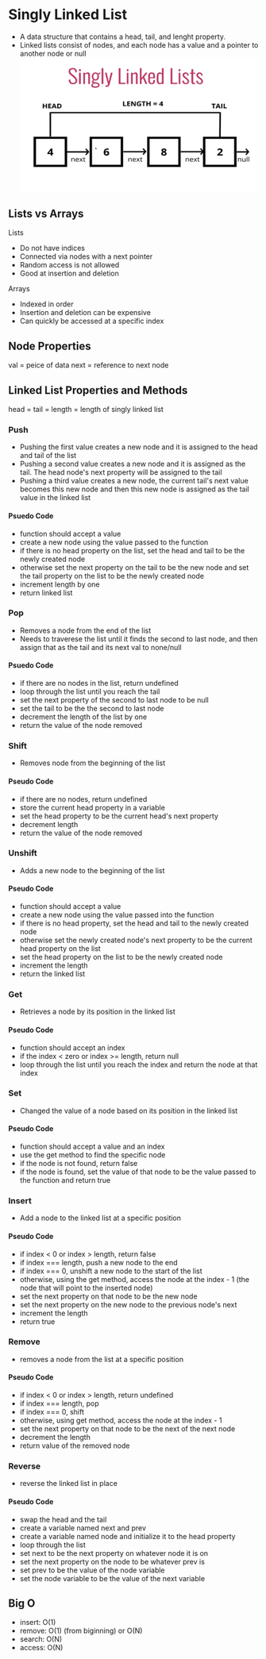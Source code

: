 # Singly Linked List

-   A data structure that contains a head, tail, and lenght property.
-   Linked lists consist of nodes, and each node has a value and a pointer to another node or null
    ![singly linked list](./images/sll.png)

## Lists vs Arrays

Lists

-   Do not have indices
-   Connected via nodes with a next pointer
-   Random access is not allowed
-   Good at insertion and deletion

Arrays

-   Indexed in order
-   Insertion and deletion can be expensive
-   Can quickly be accessed at a specific index

## Node Properties

val = peice of data
next = reference to next node

## Linked List Properties and Methods

head =
tail =
length = length of singly linked list

### Push

-   Pushing the first value creates a new node and it is assigned to the head and tail of the list
-   Pushing a second value creates a new node and it is assigned as the tail. The head node's next property will be assigned to the tail
-   Pushing a third value creates a new node, the current tail's next value becomes this new node and then this new node is assigned as the tail value in the linked list

#### Psuedo Code

-   function should accept a value
-   create a new node using the value passed to the function
-   if there is no head property on the list, set the head and tail to be the newly created node
-   otherwise set the next property on the tail to be the new node and set the tail property on the list to be the newly created node
-   increment length by one
-   return linked list

### Pop

-   Removes a node from the end of the list
-   Needs to traverese the list until it finds the second to last node, and then assign that as the tail and its next val to none/null

#### Psuedo Code

-   if there are no nodes in the list, return undefined
-   loop through the list until you reach the tail
-   set the next property of the second to last node to be null
-   set the tail to be the the second to last node
-   decrement the length of the list by one
-   return the value of the node removed

### Shift

-   Removes node from the beginning of the list

#### Pseudo Code

-   if there are no nodes, return undefined
-   store the current head property in a variable
-   set the head property to be the current head's next property
-   decrement length
-   return the value of the node removed

### Unshift

-   Adds a new node to the beginning of the list

#### Pseudo Code

-   function should accept a value
-   create a new node using the value passed into the function
-   if there is no head property, set the head and tail to the newly created node
-   otherwise set the newly created node's next property to be the current head property on the list
-   set the head property on the list to be the newly created node
-   increment the length
-   return the linked list

### Get

-   Retrieves a node by its position in the linked list

#### Pseudo Code

-   function should accept an index
-   if the index < zero or index >= length, return null
-   loop through the list until you reach the index and return the node at that index

### Set

-   Changed the value of a node based on its position in the linked list

#### Pseudo Code

-   function should accept a value and an index
-   use the get method to find the specific node
-   if the node is not found, return false
-   if the node is found, set the value of that node to be the value passed to the function and return true

### Insert

-   Add a node to the linked list at a specific position

#### Pseudo Code

-   if index < 0 or index > length, return false
-   if index === length, push a new node to the end
-   if index === 0, unshift a new node to the start of the list
-   otherwise, using the get method, access the node at the index - 1 (the node that will point to the inserted node)
-   set the next property on that node to be the new node
-   set the next property on the new node to the previous node's next
-   increment the length
-   return true

### Remove

-   removes a node from the list at a specific position

#### Pseudo Code

-   if index < 0 or index > length, return undefined
-   if index === length, pop
-   if index === 0, shift
-   otherwise, using get method, access the node at the index - 1
-   set the next property on that node to be the next of the next node
-   decrement the length
-   return value of the removed node

### Reverse

-   reverse the linked list in place

#### Pseudo Code

-   swap the head and the tail
-   create a variable named next and prev
-   create a variable named node and initialize it to the head property
-   loop through the list
-   set next to be the next property on whatever node it is on
-   set the next property on the node to be whatever prev is
-   set prev to be the value of the node variable
-   set the node variable to be the value of the next variable

## Big O

-   insert: O(1)
-   remove: O(1) (from biginning) or O(N)
-   search: O(N)
-   access: O(N)
